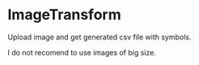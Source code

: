 # ImageTransform

Upload image and get generated csv file with symbols.

I do not recomend to use images of big size.
